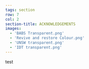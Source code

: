 ```yaml
---
tags: section
row: 7
col: 2
section-title: ACKNOWLEDGEMENTS
images:
  - 'BABS Transparent.png'
  - 'Revive and restore Colour.png'
  - 'UNSW transparent.png'
  - 'IDT transparent.png'
---
```

test
